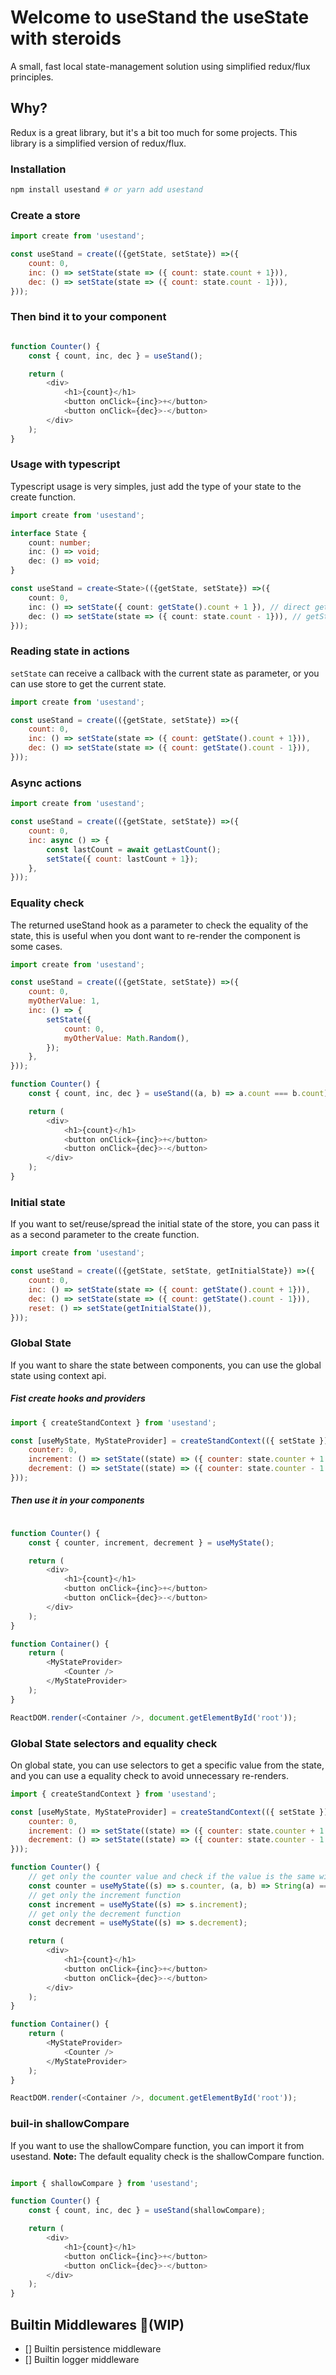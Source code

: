 # Welcome to useStand the useState with steroids

A small, fast local state-management solution using simplified redux/flux principles.

## Why?

Redux is a great library, but it's a bit too much for some projects. This library is a simplified version of redux/flux.

### Installation

```bash
npm install usestand # or yarn add usestand
```

### Create a store

```javascript
import create from 'usestand';

const useStand = create(({getState, setState}) =>({
    count: 0,
    inc: () => setState(state => ({ count: state.count + 1})),
    dec: () => setState(state => ({ count: state.count - 1})),
}));

```

### Then bind it to your component

```javascript

function Counter() {
    const { count, inc, dec } = useStand();

    return (
        <div>
            <h1>{count}</h1>
            <button onClick={inc}>+</button>
            <button onClick={dec}>-</button>
        </div>
    );
}

```

### Usage with typescript

Typescript usage is very simples, just add the type of your state to the create function.

```typescript
import create from 'usestand';

interface State {
    count: number;
    inc: () => void;
    dec: () => void;
}

const useStand = create<State>(({getState, setState}) =>({
    count: 0,
    inc: () => setState({ count: getState().count + 1 }), // direct getState
    dec: () => setState(state => ({ count: state.count - 1})), // getState in callback
}));
```


### Reading state in actions
``setState`` can receive a callback with the current state as parameter, or you can use store to get the current state.

```javascript
import create from 'usestand';

const useStand = create(({getState, setState}) =>({
    count: 0,
    inc: () => setState(state => ({ count: getState().count + 1})),
    dec: () => setState(state => ({ count: getState().count - 1})),
}));

```

### Async actions

```javascript
import create from 'usestand';

const useStand = create(({getState, setState}) =>({
    count: 0,
    inc: async () => {
        const lastCount = await getLastCount();
        setState({ count: lastCount + 1});
    },
}));
```

### Equality check
The returned useStand hook as a parameter to check the equality of the state, this is useful when you dont want to re-render the component is some cases.

```javascript
import create from 'usestand';

const useStand = create(({getState, setState}) =>({
    count: 0,
    myOtherValue: 1,
    inc: () => {
        setState({
            count: 0,
            myOtherValue: Math.Random(),
        });
    },
}));

function Counter() {
    const { count, inc, dec } = useStand((a, b) => a.count === b.count); // only re-render if count changes

    return (
        <div>
            <h1>{count}</h1>
            <button onClick={inc}>+</button>
            <button onClick={dec}>-</button>
        </div>
    );
}
```
### Initial state
If you want to set/reuse/spread the initial state of the store, you can pass it as a second parameter to the create function.

```javascript
import create from 'usestand';

const useStand = create(({getState, setState, getInitialState}) =>({
    count: 0,
    inc: () => setState(state => ({ count: getState().count + 1})),
    dec: () => setState(state => ({ count: getState().count - 1})),
    reset: () => setState(getInitialState()),
}));

```
### Global State
If you want to share the state between components, you can use the global state using context api.

##### Fist create hooks and providers

```javascript
import { createStandContext } from 'usestand';

const [useMyState, MyStateProvider] = createStandContext(({ setState }) => ({
    counter: 0,
    increment: () => setState((state) => ({ counter: state.counter + 1 })),
    decrement: () => setState((state) => ({ counter: state.counter - 1 })),
}));

```

##### Then use it in your components

```javascript

function Counter() {
    const { counter, increment, decrement } = useMyState();

    return (
        <div>
            <h1>{count}</h1>
            <button onClick={inc}>+</button>
            <button onClick={dec}>-</button>
        </div>
    );
}

function Container() {
    return (
        <MyStateProvider>
            <Counter />
        </MyStateProvider>
    );
}

ReactDOM.render(<Container />, document.getElementById('root'));

```

### Global State selectors and equality check
On global state, you can use selectors to get a specific value from the state, and you can use a equality check to avoid unnecessary re-renders.

```javascript
import { createStandContext } from 'usestand';

const [useMyState, MyStateProvider] = createStandContext(({ setState }) => ({
    counter: 0,
    increment: () => setState((state) => ({ counter: state.counter + 1 })),
    decrement: () => setState((state) => ({ counter: state.counter - 1 })),
}));

function Counter() {
    // get only the counter value and check if the value is the same with string casting so '1' is equal 1 and don't re-render
    const counter = useMyState((s) => s.counter, (a, b) => String(a) === String(b));
    // get only the increment function
    const increment = useMyState((s) => s.increment);
    // get only the decrement function
    const decrement = useMyState((s) => s.decrement);

    return (
        <div>
            <h1>{count}</h1>
            <button onClick={inc}>+</button>
            <button onClick={dec}>-</button>
        </div>
    );
}

function Container() {
    return (
        <MyStateProvider>
            <Counter />
        </MyStateProvider>
    );
}

ReactDOM.render(<Container />, document.getElementById('root'));

```

### buil-in shallowCompare
If you want to use the shallowCompare function, you can import it from usestand.
**Note:** The default equality check is the shallowCompare function.

```javascript

import { shallowCompare } from 'usestand';

function Counter() {
    const { count, inc, dec } = useStand(shallowCompare);

    return (
        <div>
            <h1>{count}</h1>
            <button onClick={inc}>+</button>
            <button onClick={dec}>-</button>
        </div>
    );
}

```

## Builtin Middlewares 🚧(WIP)

- [] Builtin persistence middleware
- [] Builtin logger middleware
